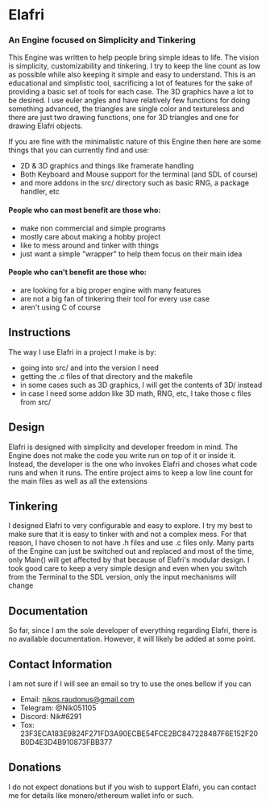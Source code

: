 # Elafri

### An Engine focused on Simplicity and Tinkering

This Engine was written to help people bring simple ideas to life.
The vision is simplicity, customizability and tinkering. I try to keep the line
count as low as possible while also keeping it simple and easy to understand.
This is an educational and simplistic tool, sacrificing a lot of features for
the sake of providing a basic set of tools for each case. The 3D graphics have
a lot to be desired. I use euler angles and have relatively few functions for
doing something advanced, the triangles are single color and textureless and
there are just two drawing functions, one for 3D triangles and one for drawing
Elafri objects.

If you are fine with the minimalistic nature of this Engine then here are some
things that you can currently find and use:

* 2D & 3D graphics and things like framerate handling
* Both Keyboard and Mouse support for the terminal (and SDL of course)
* and more addons in the src/ directory such as basic RNG, a package handler, etc

#### People who can most benefit are those who:

* make non commercial and simple programs
* mostly care about making a hobby project
* like to mess around and tinker with things
* just want a simple "wrapper" to help them focus on their main idea

#### People who can't benefit are those who:

* are looking for a big proper engine with many features
* are not a big fan of tinkering their tool for every use case
* aren't using C of course

## Instructions

The way I use Elafri in a project I make is by:

* going into src/ and into the version I need
* getting the .c files of that directory and the makefile
* in some cases such as 3D graphics, I will get the contents of 3D/ instead
* in case I need some addon like 3D math, RNG, etc, I take those c files from src/

## Design

Elafri is designed with simplicity and developer freedom in mind.
The Engine does not make the code you write run on top of it or inside it.
Instead, the developer is the one who invokes Elafri and choses what code runs
and when it runs. The entire project aims to keep a low line count for the main
files as well as all the extensions

## Tinkering

I designed Elafri to very configurable and easy to explore.
I try my best to make sure that it is easy to tinker with and not a complex mess.
For that reason, I have chosen to not have .h files and use .c files only.
Many parts of the Engine can just be switched out and replaced and most of the
time, only Main() will get affected by that because of Elafri's modular design.
I took good care to keep a very simple design and even when you switch from the
Terminal to the SDL version, only the input mechanisms will change

## Documentation

So far, since I am the sole developer of everything regarding Elafri, there is
no available documentation. However, it will likely be added at some point.

## Contact Information

I am not sure if I will see an email so try to use the ones bellow if you can

- Email: nikos.raudonus@gmail.com
- Telegram: @Nik051105
- Discord: Nik#6291
- Tox: 23F3ECA183E9824F271FD3A90ECBE54FCE2BC847228487F6E152F20B0D4E3D4B910873FBB377

## Donations

I do not expect donations but if you wish to support Elafri, you can contact me
for details like monero/ethereum wallet info or such.
